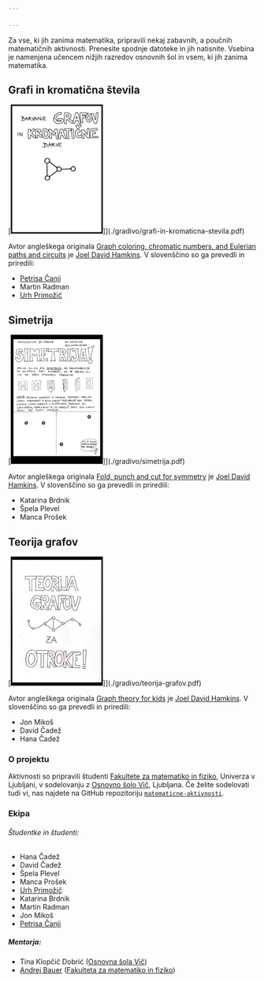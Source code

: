 ```yaml
---

---
```


Za vse, ki jih zanima matematika, pripravili nekaj zabavnih, a poučnih matematičnih
aktivnosti. Prenesite spodnje datoteke in jih natisnite. Vsebina je namenjena učencem
nižjih razredov osnovnih šol in vsem, ki jih zanima matematika.


## Grafi in kromatična števila

[![Grafi in kromatična števila](/gradivo/thumbnail/grafi-in-kromaticna-stevila.png)]](./gradivo/grafi-in-kromaticna-stevila.pdf)

Avtor angleškega originala [Graph coloring, chromatic numbers, and Eulerian paths and circuits](http://jdh.hamkins.org/math-for-seven-year-olds-graph-coloring-chromatic-numbers-eulerian-paths/) je [Joel David Hamkins](http://jdh.hamkins.org). V slovenščino so ga prevedli in priredili:

* [Petrisa Čanji](https://github.com/petrisa-canji)
* Martin Radman
* [Urh Primožič](https://github.com/urhprimozic)


## Simetrija

[![Simetrija](/gradivo/thumbnail/simetrija.png)]](./gradivo/simetrija.pdf)

Avtor angleškega originala [Fold, punch and cut for
symmetry](http://jdh.hamkins.org/math-for-nine-year-olds-fold-punch-cut/) je [Joel David
Hamkins](http://jdh.hamkins.org). V slovenščino so ga prevedli in priredili:

* Katarina Brdnik
* Špela Plevel
* Manca Prošek

## Teorija grafov

[![Teorija grafov](/gradivo/thumbnail/teorija-grafov.png)]](./gradivo/teorija-grafov.pdf)

Avtor angleškega originala [Graph theory for kids](http://jdh.hamkins.org/math-for-eight-year-olds/)
je [Joel David Hamkins](http://jdh.hamkins.org). V slovenščino so ga prevedli in
priredili:

* Jon Mikoš
* David Čadež
* Hana Čadež


### O projektu

Aktivnosti so pripravili študenti [Fakultete za matematiko in
fiziko](https://www.fmf.uni-lj.si/), Univerza v Ljubljani, v sodelovanju z [Osnovno šolo
Vič](http://www.osvic.si), Ljubljana. Če želite sodelovati tudi vi, nas najdete na GitHub
repozitoriju [`matematicne-aktivnosti`](https://github.com/ul-fmf/matematicne-aktivnosti).

### Ekipa

###### Študentke in študenti:

* Hana Čadež
* David Čadež
* Špela Plevel
* Manca Prošek
* [Urh Primožič](https://github.com/urhprimozic)
* Katarina Brdnik
* Martin Radman
* Jon Mikoš
* [Petrisa Čanji](https://github.com/petrisa-canji)

##### Mentorja:

* Tina Klopčič Dobrić ([Osnovna šola Vič](http://www.osvic.si))
* [Andrej Bauer](https://andrej.com/) ([Fakulteta za matematiko in fiziko](https://www.fmf.uni-lj.si/si/))
